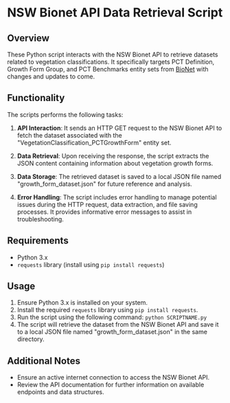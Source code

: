 # NSW Bionet API Data Retrieval Script

## Overview

These Python script interacts with the NSW Bionet API to retrieve datasets related to vegetation classifications. It specifically targets PCT Definition, Growth Form Group, and PCT Benchmarks entity sets from [BioNet](https://data.bionet.nsw.gov.au/biosvcapp/odata) with changes and updates to come.

## Functionality

The scripts performs the following tasks:

1. **API Interaction**: It sends an HTTP GET request to the NSW Bionet API to fetch the dataset associated with the "VegetationClassification_PCTGrowthForm" entity set.

2. **Data Retrieval**: Upon receiving the response, the script extracts the JSON content containing information about vegetation growth forms.

3. **Data Storage**: The retrieved dataset is saved to a local JSON file named "growth_form_dataset.json" for future reference and analysis.

4. **Error Handling**: The script includes error handling to manage potential issues during the HTTP request, data extraction, and file saving processes. It provides informative error messages to assist in troubleshooting.

## Requirements

- Python 3.x
- `requests` library (install using `pip install requests`)

## Usage

1. Ensure Python 3.x is installed on your system.
2. Install the required `requests` library using `pip install requests`.
3. Run the script using the following command: `python SCRIPTNAME.py`
4. The script will retrieve the dataset from the NSW Bionet API and save it to a local JSON file named "growth_form_dataset.json" in the same directory.

## Additional Notes

- Ensure an active internet connection to access the NSW Bionet API.
- Review the API documentation for further information on available endpoints and data structures.
